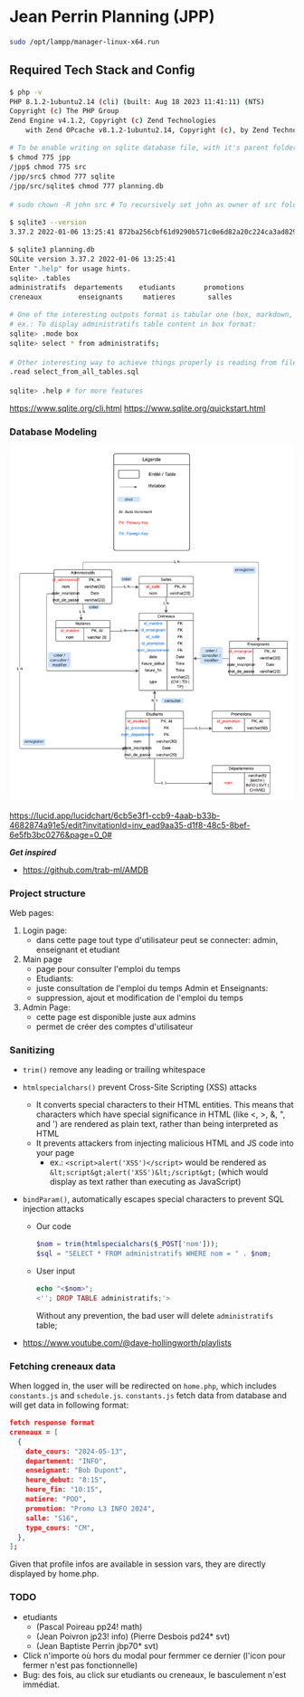 # Jean Perrin Planning (JPP)

```bash
sudo /opt/lampp/manager-linux-x64.run
```

## Required Tech Stack and Config

```bash
$ php -v
PHP 8.1.2-1ubuntu2.14 (cli) (built: Aug 18 2023 11:41:11) (NTS)
Copyright (c) The PHP Group
Zend Engine v4.1.2, Copyright (c) Zend Technologies
    with Zend OPcache v8.1.2-1ubuntu2.14, Copyright (c), by Zend Technologies
```

```bash
# To be enable writing on sqlite database file, with it's parent folders, they should have the necessary permission
$ chmod 775 jpp
/jpp$ chmod 775 src
/jpp/src$ chmod 777 sqlite
/jpp/src/sqlite$ chmod 777 planning.db

# sudo chown -R john src # To recursively set john as owner of src folder
```

```bash
$ sqlite3 --version
3.37.2 2022-01-06 13:25:41 872ba256cbf61d9290b571c0e6d82a20c224ca3ad82971edc46b29818d5dalt1
```

```bash
$ sqlite3 planning.db
SQLite version 3.37.2 2022-01-06 13:25:41
Enter ".help" for usage hints.
sqlite> .tables
administratifs  departements    etudiants       promotions
creneaux         enseignants     matieres        salles
```

```bash
# One of the interesting outputs format is tabular one (box, markdown, table)
# ex.: To display administratifs table content in box format:
sqlite> .mode box
sqlite> select * from administratifs;

# Other interesting way to achieve things properly is reading from files
.read select_from_all_tables.sql

sqlite> .help # for more features
```

<https://www.sqlite.org/cli.html>
<https://www.sqlite.org/quickstart.html>

### Database Modeling

![Database Model](./doc/Modélisation.png)

<https://lucid.app/lucidchart/6cb5e3f1-ccb9-4aab-b33b-4682874a91e5/edit?invitationId=inv_ead9aa35-d1f8-48c5-8bef-6e5fb3bc0276&page=0_0#>

**_Get inspired_**

- <https://github.com/trab-ml/AMDB>

### Project structure

Web pages:

1. Login page:
   - dans cette page tout type d'utilisateur peut se connecter: admin, enseignant et etudiant
2. Main page
   - page pour consulter l'emploi du temps
   - Etudiants:
   - juste consultation de l'emploi du temps
     Admin et Enseignants:
   - suppression, ajout et modification de l'emploi du temps
3. Admin Page:
   - cette page est disponible juste aux admins
   - permet de créer des comptes d'utilisateur

### Sanitizing

- `trim()` remove any leading or trailing whitespace

- `htmlspecialchars()` prevent Cross-Site Scripting (XSS) attacks

  - It converts special characters to their HTML entities. This means that characters which have special significance in HTML (like <, >, &, ", and ') are rendered as plain text, rather than being interpreted as HTML
  - It prevents attackers from injecting malicious HTML and JS code into your page
    - ex.: `<script>alert('XSS')</script>` would be rendered as `&lt;script&gt;alert('XSS')&lt;/script&gt;` (which would display as text rather than executing as JavaScript)

- `bindParam()`, automatically escapes special characters to prevent SQL injection attacks

  - Our code

    ```php
    $nom = trim(htmlspecialchars($_POST['nom']));
    $sql = "SELECT * FROM administratifs WHERE nom = " . $nom;
    ```

  - User input

    ```php
    echo "<$nom>";
    <''; DROP TABLE administratifs;'>
    ```

    Without any prevention, the bad user will delete `administratifs` table;

- <https://www.youtube.com/@dave-hollingworth/playlists>

### Fetching creneaux data

When logged in, the user will be redirected on `home.php`, which includes `constants.js` and `schedule.js`.
`constants.js` fetch data from database and will get data in following format:

```json
fetch response format
creneaux = [
  {
    date_cours: "2024-05-13",
    departement: "INFO",
    enseignant: "Bob Dupont",
    heure_debut: "8:15",
    heure_fin: "10:15",
    matiere: "POO",
    promotion: "Promo L3 INFO 2024",
    salle: "S16",
    type_cours: "CM",
  },
];
```

Given that profile infos are available in session vars, they are directly displayed by home.php.

### TODO

- etudiants
  - (Pascal Poireau pp24! math)
  - (Jean Poivron jp23! info) (Pierre Desbois pd24* svt)
  - (Jean Baptiste Perrin jbp70* svt)
- Click n'importe où hors du modal pour fermmer ce dernier (l'icon pour fermer n'est pas fonctionnelle)
- Bug: des fois, au click sur etudiants ou creneaux, le basculement n'est immédiat.

